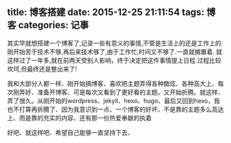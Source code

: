 title: 博客搭建
date: 2015-12-25 21:11:54
tags: 博客
categories: 记事
---

其实早就想搭建一个博客了,记录一些有意义的事情,不管是生活上的还是工作上的. 刚开始苦于技术不够,再后来技术够了,由于工作忙,时间又不够了.一直就搁置着. 就这样过了一年多,就在前两天受别人影响，终于决定把这件事情提上日程.过程比较坎坷,但最终还是整出来了!

 我和大部分人都一样、刚开始搞博客、喜欢把主题弄得各种酷炫、各种高大上、每次刚弄好、准备开博客、可是每次又看到了更好看的主题。又开始折腾。就这样、弄了很久。从刚开始的wordpress、jekyll、hexo、hugo、最后又回到hexo，我也不打算再折腾了、因为我意识到一点、一个博客的好坏、不是靠的主题多么高达上、而是靠的充实的内容、还有那一份热爱奉献的执着

好吧、就这样吧、希望自己能够一直坚持下去、